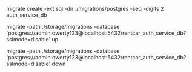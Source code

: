 migrate create -ext sql -dir ./migrations/postgres -seq -digits 2 auth_service_db

migrate -path ./storage/migrations -database 'postgres://admin:qwerty123@localhost:5432/rentcar_auth_service_db?sslmode=disable' up

migrate -path ./storage/migrations -database 'postgres://admin:qwerty123@localhost:5432/rentcar_auth_service_db?sslmode=disable' down